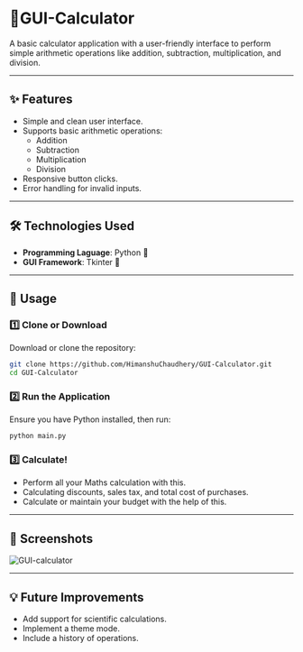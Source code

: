 # 🧮GUI-Calculator
A basic calculator application with a user-friendly interface to perform simple arithmetic operations like addition, subtraction, multiplication, and division.

---

## ✨ Features
- Simple and clean user interface.
- Supports basic arithmetic operations:
  - Addition
  - Subtraction
  - Multiplication
  - Division
- Responsive button clicks.
- Error handling for invalid inputs.

---

## 🛠️ Technologies Used
- **Programming Laguage**: Python 🐍
- **GUI Framework**: Tkinter 🎨

---

## 🚀 Usage

### 1️⃣ Clone or Download

Download or clone the repository:

```bash
git clone https://github.com/HimanshuChaudhery/GUI-Calculator.git
cd GUI-Calculator
```

### 2️⃣ Run the Application

Ensure you have Python installed, then run:

```bash
python main.py
```

### 3️⃣ Calculate!

- Perform all your Maths calculation with this.
- Calculating discounts, sales tax, and total cost of purchases.
- Calculate or maintain your budget with the help of this.

---

## 📸 Screenshots

![GUI-calculator]()

---

## 💡 Future Improvements
- Add support for scientific calculations.
- Implement a theme mode.
- Include a history of operations.
